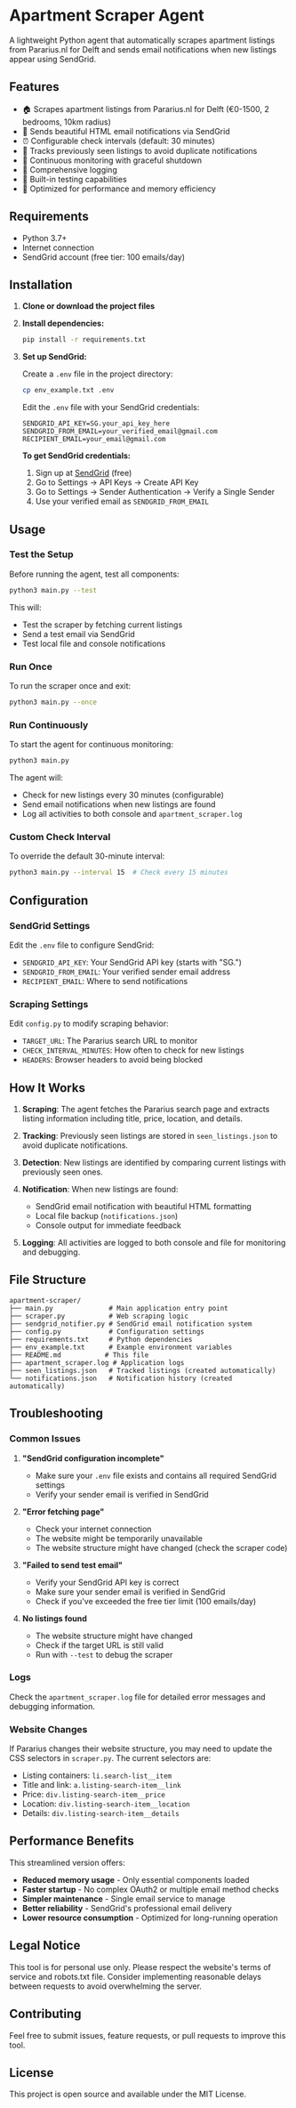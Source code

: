 # Apartment Scraper Agent

A lightweight Python agent that automatically scrapes apartment listings from Pararius.nl for Delft and sends email notifications when new listings appear using SendGrid.

## Features

- 🏠 Scrapes apartment listings from Pararius.nl for Delft (€0-1500, 2 bedrooms, 10km radius)
- 📧 Sends beautiful HTML email notifications via SendGrid
- ⏰ Configurable check intervals (default: 30 minutes)
- 💾 Tracks previously seen listings to avoid duplicate notifications
- 🔄 Continuous monitoring with graceful shutdown
- 📝 Comprehensive logging
- 🧪 Built-in testing capabilities
- 🚀 Optimized for performance and memory efficiency

## Requirements

- Python 3.7+
- Internet connection
- SendGrid account (free tier: 100 emails/day)

## Installation

1. **Clone or download the project files**

2. **Install dependencies:**
   ```bash
   pip install -r requirements.txt
   ```

3. **Set up SendGrid:**
   
   Create a `.env` file in the project directory:
   ```bash
   cp env_example.txt .env
   ```
   
   Edit the `.env` file with your SendGrid credentials:
   ```
   SENDGRID_API_KEY=SG.your_api_key_here
   SENDGRID_FROM_EMAIL=your_verified_email@gmail.com
   RECIPIENT_EMAIL=your_email@gmail.com
   ```

   **To get SendGrid credentials:**
   1. Sign up at [SendGrid](https://sendgrid.com/) (free)
   2. Go to Settings → API Keys → Create API Key
   3. Go to Settings → Sender Authentication → Verify a Single Sender
   4. Use your verified email as `SENDGRID_FROM_EMAIL`

## Usage

### Test the Setup

Before running the agent, test all components:

```bash
python3 main.py --test
```

This will:
- Test the scraper by fetching current listings
- Send a test email via SendGrid
- Test local file and console notifications

### Run Once

To run the scraper once and exit:

```bash
python3 main.py --once
```

### Run Continuously

To start the agent for continuous monitoring:

```bash
python3 main.py
```

The agent will:
- Check for new listings every 30 minutes (configurable)
- Send email notifications when new listings are found
- Log all activities to both console and `apartment_scraper.log`

### Custom Check Interval

To override the default 30-minute interval:

```bash
python3 main.py --interval 15  # Check every 15 minutes
```

## Configuration

### SendGrid Settings

Edit the `.env` file to configure SendGrid:

- `SENDGRID_API_KEY`: Your SendGrid API key (starts with "SG.")
- `SENDGRID_FROM_EMAIL`: Your verified sender email address
- `RECIPIENT_EMAIL`: Where to send notifications

### Scraping Settings

Edit `config.py` to modify scraping behavior:

- `TARGET_URL`: The Pararius search URL to monitor
- `CHECK_INTERVAL_MINUTES`: How often to check for new listings
- `HEADERS`: Browser headers to avoid being blocked

## How It Works

1. **Scraping**: The agent fetches the Pararius search page and extracts listing information including title, price, location, and details.

2. **Tracking**: Previously seen listings are stored in `seen_listings.json` to avoid duplicate notifications.

3. **Detection**: New listings are identified by comparing current listings with previously seen ones.

4. **Notification**: When new listings are found:
   - SendGrid email notification with beautiful HTML formatting
   - Local file backup (`notifications.json`)
   - Console output for immediate feedback

5. **Logging**: All activities are logged to both console and file for monitoring and debugging.

## File Structure

```
apartment-scraper/
├── main.py              # Main application entry point
├── scraper.py           # Web scraping logic
├── sendgrid_notifier.py # SendGrid email notification system
├── config.py            # Configuration settings
├── requirements.txt     # Python dependencies
├── env_example.txt      # Example environment variables
├── README.md           # This file
├── apartment_scraper.log # Application logs
├── seen_listings.json   # Tracked listings (created automatically)
└── notifications.json   # Notification history (created automatically)
```

## Troubleshooting

### Common Issues

1. **"SendGrid configuration incomplete"**
   - Make sure your `.env` file exists and contains all required SendGrid settings
   - Verify your sender email is verified in SendGrid

2. **"Error fetching page"**
   - Check your internet connection
   - The website might be temporarily unavailable
   - The website structure might have changed (check the scraper code)

3. **"Failed to send test email"**
   - Verify your SendGrid API key is correct
   - Make sure your sender email is verified in SendGrid
   - Check if you've exceeded the free tier limit (100 emails/day)

4. **No listings found**
   - The website structure might have changed
   - Check if the target URL is still valid
   - Run with `--test` to debug the scraper

### Logs

Check the `apartment_scraper.log` file for detailed error messages and debugging information.

### Website Changes

If Pararius changes their website structure, you may need to update the CSS selectors in `scraper.py`. The current selectors are:

- Listing containers: `li.search-list__item`
- Title and link: `a.listing-search-item__link`
- Price: `div.listing-search-item__price`
- Location: `div.listing-search-item__location`
- Details: `div.listing-search-item__details`

## Performance Benefits

This streamlined version offers:

- **Reduced memory usage** - Only essential components loaded
- **Faster startup** - No complex OAuth2 or multiple email method checks
- **Simpler maintenance** - Single email service to manage
- **Better reliability** - SendGrid's professional email delivery
- **Lower resource consumption** - Optimized for long-running operation

## Legal Notice

This tool is for personal use only. Please respect the website's terms of service and robots.txt file. Consider implementing reasonable delays between requests to avoid overwhelming the server.

## Contributing

Feel free to submit issues, feature requests, or pull requests to improve this tool.

## License

This project is open source and available under the MIT License. 